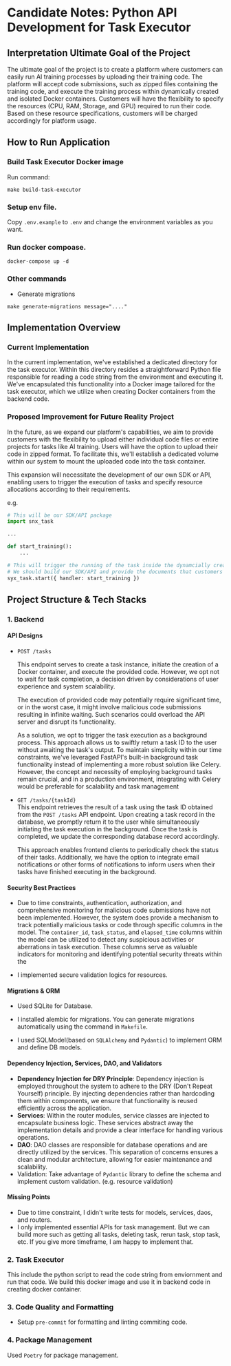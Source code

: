 # Candidate Notes: Python API Development for Task Executor

## Interpretation Ultimate Goal of the Project

The ultimate goal of the project is to create a platform where customers can easily run AI training processes by uploading their training code. The platform will accept code submissions, such as zipped files containing the training code, and execute the training process within dynamically created and isolated Docker containers. Customers will have the flexibility to specify the resources (CPU, RAM, Storage, and GPU) required to run their code. Based on these resource specifications, customers will be charged accordingly for platform usage.

## How to Run Application

### Build Task Executor Docker image

Run command: 
```
make build-task-executor
```

### Setup env file. 

Copy `.env.example` to `.env` and change the environment variables as you want. 

### Run docker compoase. 

```
docker-compose up -d
```

### Other commands

- Generate migrations
```
make generate-migrations message="...."
```

## Implementation Overview

### Current Implementation 

In the current implementation, we've established a dedicated directory for the task executor. Within this directory resides a straightforward Python file responsible for reading a code string from the environment and executing it. We've encapsulated this functionality into a Docker image tailored for the task executor, which we utilize when creating Docker containers from the backend code.

### Proposed Improvement for Future Reality Project

In the future, as we expand our platform's capabilities, we aim to provide customers with the flexibility to upload either individual code files or entire projects for tasks like AI training. Users will have the option to upload their code in zipped format. To facilitate this, we'll establish a dedicated volume within our system to mount the uploaded code into the task container.

This expansion will necessitate the development of our own SDK or API, enabling users to trigger the execution of tasks and specify resource allocations according to their requirements.

e.g.
```python
# This will be our SDK/API package 
import snx_task

... 

def start_training():
    ...

# This will trigger the running of the task inside the dynamcially created docker container.
# We should build our SDK/API and provide the documents that customers can integrate into their project to deploy. 
syx_task.start({ handler: start_training })
````

## Project Structure  & Tech Stacks

### 1. Backend

#### API Designs

- `POST /tasks`     
    
    This endpoint serves to create a task instance, initiate the creation of a Docker container, and execute the provided code. However, we opt not to wait for task completion, a decision driven by considerations of user experience and system scalability.

    The execution of provided code may potentially require significant time, or in the worst case, it might involve malicious code submissions resulting in infinite waiting. Such scenarios could overload the API server and disrupt its functionality.

    As a solution, we opt to trigger the task execution as a background process. This approach allows us to swiftly return a task ID to the user without awaiting the task's output. To maintain simplicity within our time constraints, we've leveraged FastAPI's built-in background task functionality instead of implementing a more robust solution like Celery. However, the concept and necessity of employing background tasks remain crucial, and in a production environment, integrating with Celery would be preferable for scalability and task management

- `GET /tasks/{taskId}`     
    This endpoint retrieves the result of a task using the task ID obtained from the `POST /tasks` API endpoint. Upon creating a task record in the database, we promptly return it to the user while simultaneously initiating the task execution in the background. Once the task is completed, we update the corresponding database record accordingly.

    This approach enables frontend clients to periodically check the status of their tasks. Additionally, we have the option to integrate email notifications or other forms of notifications to inform users when their tasks have finished executing in the background.

#### Security Best Practices 

- Due to time constraints, authentication, authorization, and comprehensive monitoring for malicious code submissions have not been implemented. However, the system does provide a mechanism to track potentially malicious tasks or code through specific columns in the model. The `container_id`, `task_status`, and `elapsed_time` columns within the model can be utilized to detect any suspicious activities or aberrations in task execution. These columns serve as valuable indicators for monitoring and identifying potential security threats within the 

- I implemented secure validation logics for resources. 

#### Migrations & ORM
- Used SQLite for Database.

- I installed alembic for migrations. You can generate migrations automatically using the command in `Makefile`. 

- I used SQLModel(based on `SQLAlchemy` and `Pydantic`) to implement ORM and define DB models. 

#### Dependency Injection, Services, DAO, and Validators

- **Dependency Injection for DRY Principle**: Dependency injection is employed throughout the system to adhere to the DRY (Don't Repeat Yourself) principle. By injecting dependencies rather than hardcoding them within components, we ensure that functionality is reused efficiently across the application. 
- **Services**: Within the router modules, service classes are injected to encapsulate business logic. These services abstract away the implementation details and provide a clear interface for handling various operations. 
- **DAO**: DAO classes are responsible for database operations and are directly utilized by the services. This separation of concerns ensures a clean and modular architecture, allowing for easier maintenance and scalability. 
- Validation: Take advantage of `Pydantic` library to define the schema and implement custom validation. (e.g. resource validation)

#### Missing Points

- Due to time constraint, I didn't write tests for models, services, daos, and routers. 
- I only implemented essential APIs for task management. But we can build more such as getting all tasks, deleting task, rerun task, stop task, etc. If you give more timeframe, I am happy to implement that. 

### 2. Task Executor

This include the python script to read the code string from enviornment and run that code. 
We build this docker image and use it in backend code in creating docker container. 

### 3. Code Quality and Formatting 

- Setup `pre-commit` for formatting and linting commiting code. 

### 4. Package Management 

Used `Poetry` for package management. 